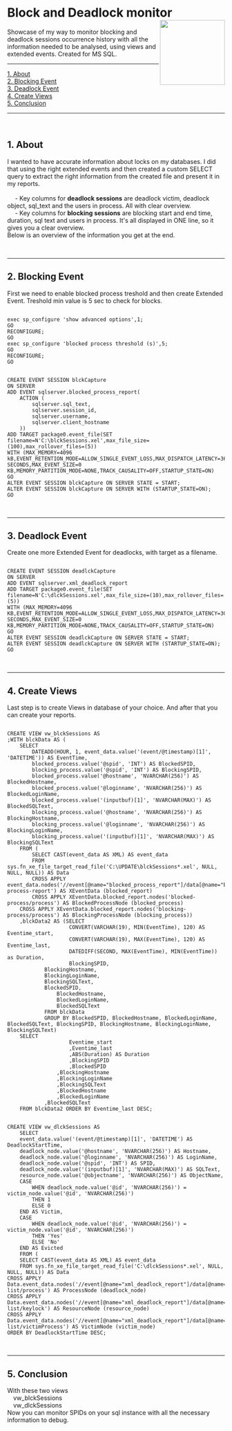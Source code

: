 
# Block and Deadlock monitor <img src="https://cdn-dynmedia-1.microsoft.com/is/image/microsoftcorp/UHFbanner-MSlogo?fmt=png-alpha&bfc=off&qlt=100,1" align="right" width="150">
Showcase of my way to monitor blocking and deadlock sessions occurrence history with all the information needed to be analysed, using views and extended events. Created for MS SQL.  
<hr>
    </ul>
    <p dir="auto">
        <a href="#about">1. About</a><br>
        <a href="#blocking-event">2. Blocking Event</a><br>
        <a href="#deadlock-event">3. Deadlock Event</a><br>
        <a href="#create-views">4. Create Views</a><br>
        <a href="#conclusion">5. Conclusion</a><br>
    </p>
    <hr>
    <br>
     <section id="about">
        <h2>1. About</h2>
        <p>
	I wanted to have accurate information about locks on my databases. I did that using the right extended events and then created a custom SELECT query to extract the right information from the created file and present it in my reports.<br><br>&emsp; - Key columns for <b>deadlock sessions</b> are deadlock victim, deadlock object, sql_text and the users in process. All with clear overview.<br>&emsp; - Key columns for <b>blocking sessions</b> are blocking start and end time, duration, sql text and users in process. It's all displayed in ONE line, so it gives you a clear overview.
	<br>Below is an overview of the information you get at the end. 
	</p>
    </section>
        <br>
            <hr>
    <section id="blocking-event">
        <h2>2. Blocking Event</h2>
        <p>First we need to enable blocked process treshold and then create Extended Event. Treshold min value is 5 sec to check for blocks.</p>
 <pre><code>
exec sp_configure 'show advanced options',1;
GO
RECONFIGURE;
GO
exec sp_configure 'blocked process threshold (s)',5;
GO
RECONFIGURE;
GO
</code></pre>
    
  <pre><code>
CREATE EVENT SESSION blckCapture
ON SERVER
ADD EVENT sqlserver.blocked_process_report(
    ACTION (
        sqlserver.sql_text,
        sqlserver.session_id,
        sqlserver.username,
        sqlserver.client_hostname
    ))
ADD TARGET package0.event_file(SET filename=N'C:\blckSessions.xel',max_file_size=(100),max_rollover_files=(5))
WITH (MAX_MEMORY=4096 kB,EVENT_RETENTION_MODE=ALLOW_SINGLE_EVENT_LOSS,MAX_DISPATCH_LATENCY=36000 SECONDS,MAX_EVENT_SIZE=0 KB,MEMORY_PARTITION_MODE=NONE,TRACK_CAUSALITY=OFF,STARTUP_STATE=ON)
GO
ALTER EVENT SESSION blckCapture ON SERVER STATE = START;
ALTER EVENT SESSION blckCapture ON SERVER WITH (STARTUP_STATE=ON);
GO
</code></pre>
</div> 
    </section>
        <br>
            <hr>
    <section id="deadlock-event">
        <h2>3. Deadlock Event</h2>
        <p>Create one more Extended Event for deadlocks, with target as a filename.</p>

  <pre><code>
CREATE EVENT SESSION deadlckCapture
ON SERVER
ADD EVENT sqlserver.xml_deadlock_report
ADD TARGET package0.event_file(SET filename=N'C:\dlckSessions.xel',max_file_size=(10),max_rollover_files=(5))
WITH (MAX_MEMORY=4096 KB,EVENT_RETENTION_MODE=ALLOW_SINGLE_EVENT_LOSS,MAX_DISPATCH_LATENCY=30 SECONDS,MAX_EVENT_SIZE=0 KB,MEMORY_PARTITION_MODE=NONE,TRACK_CAUSALITY=OFF,STARTUP_STATE=ON)
GO
ALTER EVENT SESSION deadlckCapture ON SERVER STATE = START;
ALTER EVENT SESSION deadlckCapture ON SERVER WITH (STARTUP_STATE=ON);
GO
</code></pre>
</div>   
    </section>
        <br>
            <hr>
    <section id="create-views">
        <h2>4. Create Views</h2>
        <p>Last step is to create Views in database of your choice. And after that you can create your reports.<br></p>
 <pre><code>
CREATE VIEW vw_blckSessions AS
;WITH blckData AS (
    SELECT
        DATEADD(HOUR, 1, event_data.value('(event/@timestamp)[1]', 'DATETIME')) AS EventTime,
        blocked_process.value('@spid', 'INT') AS BlockedSPID,
        blocking_process.value('@spid', 'INT') AS BlockingSPID,
        blocked_process.value('@hostname', 'NVARCHAR(256)') AS BlockedHostname,
        blocked_process.value('@loginname', 'NVARCHAR(256)') AS BlockedLoginName,
        blocked_process.value('(inputbuf)[1]', 'NVARCHAR(MAX)') AS BlockedSQLText,
        blocking_process.value('@hostname', 'NVARCHAR(256)') AS BlockingHostname,
        blocking_process.value('@loginname', 'NVARCHAR(256)') AS BlockingLoginName,
        blocking_process.value('(inputbuf)[1]', 'NVARCHAR(MAX)') AS BlockingSQLText
    FROM (
        SELECT CAST(event_data AS XML) AS event_data
        FROM sys.fn_xe_file_target_read_file('C:\UPDATE\blckSessions*.xel', NULL, NULL, NULL)) AS Data
    	CROSS APPLY event_data.nodes('//event[@name="blocked_process_report"]/data[@name="blocked_process"]/value/blocked-process-report') AS XEventData (blocked_report)
    	CROSS APPLY XEventData.blocked_report.nodes('blocked-process/process') AS BlockedProcessNode (blocked_process)
   	CROSS APPLY XEventData.blocked_report.nodes('blocking-process/process') AS BlockingProcessNode (blocking_process))
	,blckData2 AS (SELECT
                    CONVERT(VARCHAR(19), MIN(EventTime), 120) AS Eventime_start,
                    CONVERT(VARCHAR(19), MAX(EventTime), 120) AS Eventime_last,
                    DATEDIFF(SECOND, MAX(EventTime), MIN(EventTime)) as Duration,
                    BlockingSPID,
   		    BlockingHostname,
  		    BlockingLoginName,
 		    BlockingSQLText,
   		    BlockedSPID,
    		    BlockedHostname,
    		    BlockedLoginName,
    		    BlockedSQLText
		    FROM blckData
			GROUP BY BlockedSPID, BlockedHostname, BlockedLoginName, BlockedSQLText, BlockingSPID, BlockingHostname, BlockingLoginName, BlockingSQLText)
	SELECT
                    Eventime_start
                    ,Eventime_last
                    ,ABS(Duration) AS Duration
                    ,BlockingSPID
                    ,BlockedSPID
    		    ,BlockingHostname
    		    ,BlockingLoginName
    		    ,BlockingSQLText
    		    ,BlockedHostname
    		    ,BlockedLoginName
   		    ,BlockedSQLText
	FROM blckData2 ORDER BY Eventime_last DESC;
</code></pre>       
  <pre><code>
CREATE VIEW vw_dlckSessions AS
    SELECT
    event_data.value('(event/@timestamp)[1]', 'DATETIME') AS DeadlockStartTime,
    deadlock_node.value('@hostname', 'NVARCHAR(256)') AS Hostname,
    deadlock_node.value('@loginname', 'NVARCHAR(256)') AS LoginName,
    deadlock_node.value('@spid', 'INT') AS SPID,
    deadlock_node.value('(inputbuf)[1]', 'NVARCHAR(MAX)') AS SQLText,
    resource_node.value('@objectname', 'NVARCHAR(256)') AS ObjectName,
    CASE
        WHEN deadlock_node.value('@id', 'NVARCHAR(256)') = victim_node.value('@id', 'NVARCHAR(256)')
        THEN 1
        ELSE 0
    END AS Victim,
    CASE
        WHEN deadlock_node.value('@id', 'NVARCHAR(256)') = victim_node.value('@id', 'NVARCHAR(256)')
        THEN 'Yes'
        ELSE 'No'
    END AS Evicted
    FROM (
    SELECT CAST(event_data AS XML) AS event_data
    FROM sys.fn_xe_file_target_read_file('C:\dlckSessions*.xel', NULL, NULL, NULL)) AS Data
CROSS APPLY Data.event_data.nodes('//event[@name="xml_deadlock_report"]/data[@name="xml_report"]/value/deadlock/process-list/process') AS ProcessNode (deadlock_node)
CROSS APPLY Data.event_data.nodes('//event[@name="xml_deadlock_report"]/data[@name="xml_report"]/value/deadlock/resource-list/keylock') AS ResourceNode (resource_node)
CROSS APPLY Data.event_data.nodes('//event[@name="xml_deadlock_report"]/data[@name="xml_report"]/value/deadlock/victim-list/victimProcess') AS VictimNode (victim_node)
ORDER BY DeadlockStartTime DESC;
</code></pre>
    </section>
        <br>
            <hr>
    <section id="conclusion">
        <h2>5. Conclusion</h2>
        <p>With these two views <br>
&emsp;vw_blckSessions <br>
&emsp;vw_dlckSessions <br>
Now you can monitor SPIDs on your sql instance with all the necessary information to debug.</p>
    </section>
        <br>
